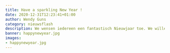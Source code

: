 ```yaml
---
title: Have a sparkling New Year !
date: 2020-12-31T12:23:41+01:00
author: Wendy Guns
category: nieuwsflash
description: We wensen iedereen een fantastisch Nieuwjaar toe. We willen jullie graag bedanken voor jullie vertrouwen in onze zaak. Op naar 2021! 
banner: happynewyear.jpg
images:
- happynewyear.jpg
---
```



<!--more-->
